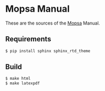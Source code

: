 Mopsa Manual
============

These are the sources of the [Mopsa](mopsa.lip6.fr) Manual.


Requirements
------------

```bash
$ pip install sphinx sphinx_rtd_theme
```

Build
-----
```bash
$ make html
$ make latexpdf
```
